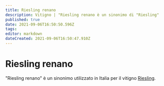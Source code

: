 ```yaml
---
title: Riesling renano
description: Vitigno | "Riesling renano è un sinonimo di "Riesling"
published: true
date: 2021-09-06T16:50:50.596Z
tags: 
editor: markdown
dateCreated: 2021-09-06T16:50:47.910Z
---
```


# Riesling renano

"Riesling renano" è un sinonimo utilizzato in Italia per il vitigno [Riesling](/vitigni/Germania/bacca-bianca/riesling).